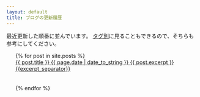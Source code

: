 ```yaml
---
layout: default
title: ブログの更新履歴
---
```

最近更新した順番に並んでいます。
<a href="staff.html" class="btn">タグ別</a>に見ることもできるので、そちらも参考にしてください。

<ul style="list-style: none;">
  {% for post in site.posts %}
    <li>
      <div class="block">
        <a href="{{ post.url }}">
          {{ post.title }}  
          {{ page.date | date_to_string }}
          {{ post.excerpt }}
          {{excerpt_separator}}
        </a>
      <div><br><br>
    </li>
  {% endfor %}
</ul>
